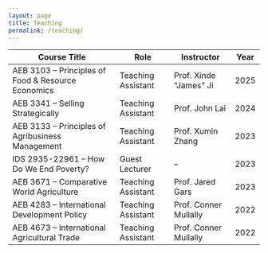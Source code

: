 ```yaml
---
layout: page
title: Teaching
permalink: /teaching/
---
```


| Course Title                                             | Role                         | Instructor                   | Year  |
|----------------------------------------------------------|------------------------------|-------------------------------|--------|
| AEB 3103 – Principles of Food & Resource Economics       | Teaching Assistant           | Prof. Xinde “James” Ji       | 2025   |
| AEB 3341 – Selling Strategically                         | Teaching Assistant           | Prof. John Lai               | 2024   |
| AEB 3133 – Principles of Agribusiness Management         | Teaching Assistant           | Prof. Xumin Zhang            | 2023   |
| IDS 2935-22961 – How Do We End Poverty?                  | Guest Lecturer               | –                            | 2023   |
| AEB 3671 – Comparative World Agriculture                 | Teaching Assistant           | Prof. Jared Gars             | 2023   |
| AEB 4283 – International Development Policy              | Teaching Assistant           | Prof. Conner Mullally        | 2022   |
| AEB 4673 – International Agricultural Trade              | Teaching Assistant           | Prof. Conner Mullally        | 2022   |

